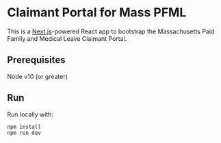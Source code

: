 # Claimant Portal for Mass PFML

This is a [Next.js](https://nextjs.org/docs)-powered React app to bootstrap the Massachusetts Paid Family
and Medical Leave Claimant Portal.

## Prerequisites

Node v10 (or greater)

## Run

Run locally with:
```
npm install
npm run dev
```
